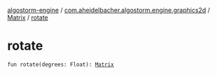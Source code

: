 [algostorm-engine](../../index.md) / [com.aheidelbacher.algostorm.engine.graphics2d](../index.md) / [Matrix](index.md) / [rotate](.)

# rotate

`fun rotate(degrees: Float): `[`Matrix`](index.md)